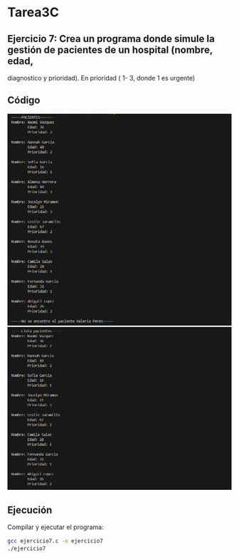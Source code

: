 # Tarea3C

## Ejercicio 7: Crea un programa donde simule la gestión de pacientes de un hospital (nombre, edad,
diagnostico y prioridad). En prioridad ( 1- 3, donde 1 es urgente)


## Código

![Código](imagenes/ejecucion1.png)
![Código](imagenes/ejecucion2.png)

## Ejecución

Compilar y ejecutar el programa:

```bash
gcc ejercicio7.c -o ejercicio7
./ejercicio7
